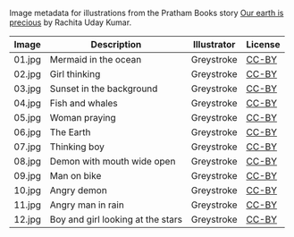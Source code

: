 Image metadata for illustrations from the Pratham Books story [Our earth is precious](https://storyweaver.org.in/stories/3376-our-earth-is-precious) by Rachita Uday Kumar.

Image | Description | Illustrator | License
----- | ----------- | ----------- | -------
01.jpg | Mermaid in the ocean | Greystroke | [CC-BY](https://creativecommons.org/licenses/by/4.0/)
02.jpg | Girl thinking  | Greystroke | [CC-BY](https://creativecommons.org/licenses/by/4.0/)
03.jpg | Sunset in the background | Greystroke | [CC-BY](https://creativecommons.org/licenses/by/4.0/)
04.jpg | Fish and whales | Greystroke | [CC-BY](https://creativecommons.org/licenses/by/4.0/)
05.jpg | Woman praying | Greystroke | [CC-BY](https://creativecommons.org/licenses/by/4.0/)
06.jpg | The Earth | Greystroke | [CC-BY](https://creativecommons.org/licenses/by/4.0/)
07.jpg | Thinking boy | Greystroke | [CC-BY](https://creativecommons.org/licenses/by/4.0/)
08.jpg | Demon with mouth wide open | Greystroke | [CC-BY](https://creativecommons.org/licenses/by/4.0/)
09.jpg | Man on bike | Greystroke | [CC-BY](https://creativecommons.org/licenses/by/4.0/)
10.jpg | Angry demon | Greystroke | [CC-BY](https://creativecommons.org/licenses/by/4.0/)
11.jpg | Angry man in rain | Greystroke | [CC-BY](https://creativecommons.org/licenses/by/4.0/)
12.jpg | Boy and girl looking at the stars | Greystroke | [CC-BY](https://creativecommons.org/licenses/by/4.0/)
